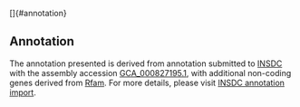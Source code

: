 []{#annotation}

Annotation
----------

The annotation presented is derived from annotation submitted to
[INSDC](http://www.insdc.org) with the assembly accession
[GCA\_000827195.1](http://www.ebi.ac.uk/ena/data/view/GCA_000827195.1),
with additional non-coding genes derived from
[Rfam](http://rfam.xfam.org/). For more details, please visit [INSDC
annotation
import](http://ensemblgenomes.org/info/data/insdc_annotation).

